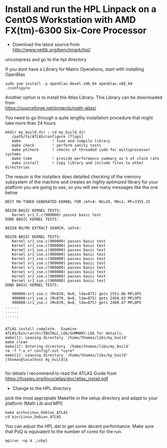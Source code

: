 # Install and run the HPL Linpack on a CentOS Workstation with AMD FX(tm)-6300 Six-Core Processor

- Download the latest source from   
http://www.netlib.org/benchmark/hpl/

uncompress and go to the hpl directory

If you dont have a Library for Matrix Operations, start with installing OpenBlas 
```
sudo yum install -y openblas-devel.x86_64 openblas.x86_64
./configure
```
Another option is to install the Atlas Library. This Library can be downloaded from    
https://sourceforge.net/projects/math-atlas/

You need to go through a quite lengthy installation procedure that might take more than 24 hours.
```
mkdir my_build_dir ; cd my_build_dir
   /path/to/ATLAS/configure [flags]
   make              ! tune and compile library
   make check        ! perform sanity tests
   make ptcheck      ! checks of threaded code for multiprocessor systems
   make time         ! provide performance summary as % of clock rate
   make install      ! Copy library and include files to other directories
```

The reason is the installers does detailed checking of the memory subsystem of the machine and creates an highly optimized library for your platform you are going to use, so you will see many messages like the one below   

```
BEST MU-TUNED GENERATED KERNEL FOR imf=4: NU=20, MU=2, MF=3355.25

BEGIN BASIC KERNEL TESTS:
   Kernel sr1_C.c(900000) passes basic test
DONE BASIC KERNEL TESTS:

BEGIN NU/MU EXTRACT SEARCH, imf=4:

BEGIN BASIC KERNEL TESTS:
   Kernel sr1_sse.c(900000) passes basic test
   Kernel sr1_sse.c(900000) passes basic test
   Kernel sr1_sse.c(900000) passes basic test
   Kernel sr1_sse.c(900000) passes basic test
   Kernel sr1_sse.c(900000) passes basic test
   Kernel sr1_sse.c(900000) passes basic test
   Kernel sr1_sse.c(900000) passes basic test
   Kernel sr1_sse.c(900000) passes basic test
   Kernel sr1_sse.c(900000) passes basic test
   Kernel sr1_sse.c(900000) passes basic test
DONE BASIC KERNEL TESTS:

   900000:sr1_sse.c (M=870, N=8, lda=875) gets 2551.06 MFLOPS
   900000:sr1_sse.c (M=870, N=8, lda=875) gets 2458.83 MFLOPS
   900000:sr1_sse.c (M=870, N=8, lda=875) gets 2489.47 MFLOPS
......
......
......


ATLAS install complete.  Examine 
ATLAS/bin/<arch>/INSTALL_LOG/SUMMARY.LOG for details.
make[1]: Leaving directory `/home/thomas/libs/my_build'
make clean
make[1]: Entering directory `/home/thomas/libs/my_build'
rm -f *.o x* config?.out *core*
make[1]: Leaving directory `/home/thomas/libs/my_build'
[thomas@localhost my_build]$ 
      
```

for details I recommend to read the ATLAS Guide from   
https://fossies.org/linux/atlas/doc/atlas_install.pdf

- Change to the HPL directory

pick the most appropiate Makefile in the setup directory and adapt to your platform (Math Lib and MPI)
```
make arch=Linux_Debian_ATLAS
cd bin/Linux_Debian_ATLAS
```
You can adjust the HPL.dat to get some decent performance. Make sure that PxQ is equivalent to the number of cores for the run.
```
mpirun -np 4 ./xhpl
```



